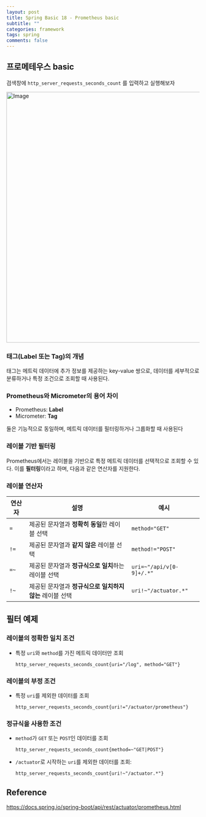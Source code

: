 ```yaml
---
layout: post
title: Spring Basic 18 - Prometheus basic
subtitle: ""
categories: framework
tags: spring
comments: false
---
```


## **프로메테우스** **basic**

검색창에 `http_server_requests_seconds_count` 를 입력하고 실행해보자

<img width="654" alt="Image" src="https://github.com/user-attachments/assets/48e9f44f-abfe-4502-9cb0-cdb5f56f6416" />

### **태그(Label 또는 Tag)의 개념**

태그는 메트릭 데이터에 추가 정보를 제공하는 key-value 쌍으로, 데이터를 세부적으로 분류하거나 특정 조건으로 조회할 때 사용된다.

### **Prometheus와 Micrometer의 용어 차이**

- Prometheus: **Label**
- Micrometer: **Tag**

둘은 기능적으로 동일하며, 메트릭 데이터를 필터링하거나 그룹화할 때 사용된다

### **레이블 기반 필터링**

Prometheus에서는 레이블을 기반으로 특정 메트릭 데이터를 선택적으로 조회할 수 있다. 이를 **필터링**이라고 하며, 다음과 같은 연산자를 지원한다.

### **레이블 연산자**

| 연산자 | 설명 | 예시 |
| --- | --- | --- |
| `=` | 제공된 문자열과 **정확히 동일**한 레이블 선택 | `method="GET"` |
| `!=` | 제공된 문자열과 **같지 않은** 레이블 선택 | `method!="POST"` |
| `=~` | 제공된 문자열과 **정규식으로 일치**하는 레이블 선택 | `uri=~"/api/v[0-9]+/.*"` |
| `!~` | 제공된 문자열과 **정규식으로 일치하지 않는** 레이블 선택 | `uri!~"/actuator.*"` |

## **필터 예제**

### **레이블의 정확한 일치 조건**

- 특정 `uri`와 `method`를 가진 메트릭 데이터만 조회

    ```
    http_server_requests_seconds_count{uri="/log", method="GET"}
    ```

### **레이블의 부정 조건**

- 특정 `uri`를 제외한 데이터를 조회

    ```
    http_server_requests_seconds_count{uri!="/actuator/prometheus"}
    ```

### **정규식을 사용한 조건**

- `method`가 `GET` 또는 `POST`인 데이터를 조회

    ```
    http_server_requests_seconds_count{method=~"GET|POST"}
    ```

- `/actuator`로 시작하는 `uri`를 제외한 데이터를 조회:

    ```
    http_server_requests_seconds_count{uri!~"/actuator.*"}
    ```



## Reference

<https://docs.spring.io/spring-boot/api/rest/actuator/prometheus.html>
